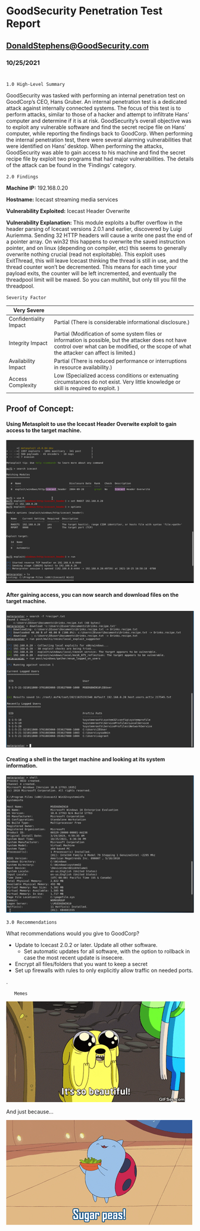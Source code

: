 
# GoodSecurity Penetration Test Report 

## DonaldStephens@GoodSecurity.com

### 10/25/2021
#


    1.0 High-Level Summary

GoodSecurity was tasked with performing an internal penetration test on GoodCorp’s CEO, Hans Gruber. An internal penetration test is a dedicated attack against internally connected systems. The focus of this test is to perform attacks, similar to those of a hacker and attempt to infiltrate Hans’ computer and determine if it is at risk. GoodSecurity’s overall objective was to exploit any vulnerable software and find the secret recipe file on Hans’ computer, while reporting the findings back to GoodCorp.
When performing the internal penetration test, there were several alarming vulnerabilities that were
identified on Hans’ desktop. When performing the attacks, GoodSecurity was able to gain access to his machine and find the secret recipe file by exploit two programs that had major vulnerabilities. The details of the attack can be found in the ‘Findings’ category.

    2.0 Findings

**Machine IP:** 192.168.0.20

**Hostname:** Icecast streaming media services

**Vulnerability Exploited:** Icecast Header Overwrite

**Vulnerability Explanation:** This module exploits a buffer overflow in the header parsing of Icecast versions 2.0.1 and earlier, discovered by Luigi Auriemma. Sending 32 HTTP headers will cause a write one past the end of a pointer array. On win32 this happens to overwrite the saved instruction pointer, and on linux (depending on compiler, etc) this seems to generally overwrite nothing crucial (read not exploitable). This exploit uses ExitThread, this will leave Icecast thinking the thread is still in use, and the thread counter won’t be decremented. This means for each time your payload exits, the counter will be left incremented, and eventually the threadpool limit will be maxed. So you can multihit, but only till you fill the threadpool. 

    Severity Factor

|**Very Severe**| |
|-----------|--|
|Confidentiality Impact|Partial (There is considerable informational disclosure.)|
|Integrity Impact|Partial (Modification of some system files or information is possible, but the attacker does not have control over what can be modified, or the scope of what the attacker can affect is limited.)|
|Availability Impact|Partial (There is reduced performance or interruptions in resource availability.)|
|Access Complexity|Low (Specialized access conditions or extenuating circumstances do not exist. Very little knowledge or skill is required to exploit. )|

## Proof of Concept:

#### Using Metasploit to use the Icecast Header Overwite exploit to gain access to the target machine.
![meta](https://github.com/dsteves28/CyberSecurity-Bootcamp/blob/main/17.%20Penetration%20Testing%202/Metasploit.PNG)

#### After gaining access, you can now search and download files on the target machine.
![meterpreter](https://github.com/dsteves28/CyberSecurity-Bootcamp/blob/main/17.%20Penetration%20Testing%202/meterpreter.PNG)

#### Creating a shell in the target machine and looking at its system information.
![shell](https://github.com/dsteves28/CyberSecurity-Bootcamp/blob/main/17.%20Penetration%20Testing%202/shell.PNG)


    3.0 Recommendations

What recommendations would you give to GoodCorp?

- Update to Icecast 2.0.2 or later. Update all other software. 
  - Set automatic updates for all software, with the option to rollback in case the most recent update is insecere. 
- Encrypt all files/folders that you want to keep a secret
- Set up firewalls with rules to only explicitly allow traffic on needed ports.






.

       Memes


![beautiful](https://github.com/dsteves28/CyberSecurity-Bootcamp/blob/main/17.%20Penetration%20Testing%202/beautiful.gif)

And just because...

![sugerpeas](https://github.com/dsteves28/CyberSecurity-Bootcamp/blob/main/17.%20Penetration%20Testing%202/sugerpeas.gif)